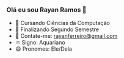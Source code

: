 ### Olá eu sou Rayan Ramos 👋
- 🔭 Cursando Ciências da Computação
- 🚀 Finalizando Segundo Semestre
- 💬 Contate-me: rayanferreiro@gmail.com
- ♒ Signo: Aquariano
- 😄 Pronomes: Ele/Dela

